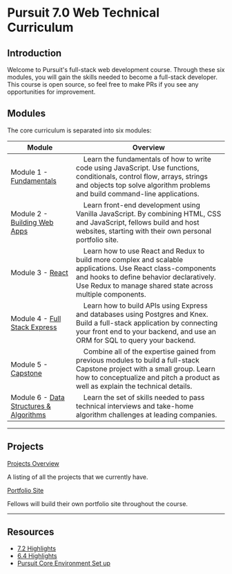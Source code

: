 # Pursuit 7.0 Web Technical Curriculum

## Introduction

Welcome to Pursuit's full-stack web development course. Through these six modules, you will gain the skills needed to become a full-stack developer. This course is open source, so feel free to make PRs if you see any opportunities for improvement.

## Modules

The core curriculum is separated into six modules:

| Module                                                                                      | Overview                                                                                                                                                                                                                                 |
| ------------------------------------------------------------------------------------------- | ---------------------------------------------------------------------------------------------------------------------------------------------------------------------------------------------------------------------------------------- |
| Module 1 - [Fundamentals](./fundamentals/README.md)                                         | &nbsp;&nbsp;&nbsp; Learn the fundamentals of how to write code using JavaScript. Use functions, conditionals, control flow, arrays, strings and objects top solve algorithm problems and build command-line applications.                |
| Module 2 - [Building Web Apps](./html_css_dom/README.md)                                    | &nbsp;&nbsp;&nbsp; Learn front-end development using Vanilla JavaScript. By combining HTML, CSS and JavaScript, fellows build and host websites, starting with their own personal portfolio site.                                        |
| Module 3 - [React](./react/README.md)                                                       | &nbsp;&nbsp;&nbsp; Learn how to use React and Redux to build more complex and scalable applications. Use React class-components and hooks to define behavior declaratively. Use Redux to manage shared state across multiple components. |
| Module 4 - [Full Stack Express](./full_stack_express/README.md)                             | &nbsp;&nbsp;&nbsp; Learn how to build APIs using Express and databases using Postgres and Knex. Build a full-stack application by connecting your front end to your backend, and use an ORM for SQL to query your backend.               |
| Module 5 - [Capstone](https://github.com/joinpursuit/Pursuit-Core-Web/tree/master/capstone) | &nbsp;&nbsp;&nbsp; Combine all of the expertise gained from previous modules to build a full-stack Capstone project with a small group. Learn how to conceptualize and pitch a product as well as explain the technical details.         |
| Module 6 - [Data Structures & Algorithms](./data-structures-&-algorithms)                   | &nbsp;&nbsp;&nbsp; Learn the set of skills needed to pass technical interviews and take-home algorithm challenges at leading companies.                                                                                                  |

---

## Projects

[Projects Overview](./projects/README.md)

A listing of all the projects that we currently have.

[Portfolio Site](./projects/Portfolio.md)

Fellows will build their own portfolio site throughout the course.

---

## Resources

- [7.2 Highlights](https://docs.google.com/document/d/1bw44_qE6L4qfTCJPUZGb4L7jdQmieFvB98BaeoaBQIM/edit?ts=5fc7ef09)
- [6.4 Highlights](https://docs.google.com/document/d/1vJQab8Jx7ehoMPw2nqG7cQNvErjvZQOyLAcbVnPB6CI/edit?ts=5db755ed)
- [Pursuit Core Environment Set up](https://github.com/joinpursuit/Pursuit-Core-Web/blob/master/fundamentals/local_environment/README.md)
